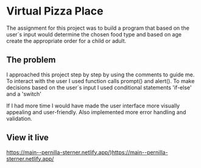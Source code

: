 # Virtual Pizza Place 

The assignment for this project was to build a program that based on the user´s input would determine the chosen food type and based on age create the appropriate order for a child or adult.

## The problem

I approached this project step by step by using the comments to guide me. 
To interact with the user I used function calls prompt() and alert(). 
To make decisions based on the user´s input I used conditional statements 'if-else' and a 'switch'

If I had more time I would have made the user interface more visually appealing and user-friendly. 
Also implemented more error handling and validation.

## View it live

https://main--pernilla-sterner.netlify.app/)https://main--pernilla-sterner.netlify.app/
